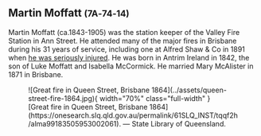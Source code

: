 ## Martin Moffatt <small>(7A‑74‑14)</small>

Martin Moffatt (ca.1843-1905) was the station keeper of the Valley Fire Station in Ann Street. He attended many of the major fires in Brisbane during his 31 years of service, including one at Alfred Shaw & Co in 1891 when [he was seriously injured](https://trove.nla.gov.au/newspaper/article/184253875). He was born in Antrim Ireland in 1842, the son of Luke Moffatt and Isabella McCormick. He married Mary McAlister in 1871 in Brisbane.

<figure markdown>
  ![Great fire in Queen Street, Brisbane 1864](../assets/queen-street-fire-1864.jpg){ width="70%" class="full-width" }
  <figcaption markdown>[Great fire in Queen Street, Brisbane 1864](https://onesearch.slq.qld.gov.au/permalink/61SLQ_INST/tqqf2h/alma99183505953002061). — State Library of Queensland.</figcaption>
</figure>

